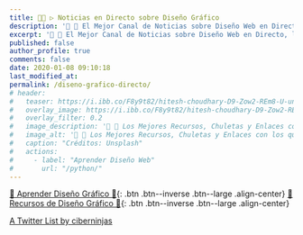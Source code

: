 ```yaml
---
title: 👨‍🎨 ▷ Noticias en Directo sobre Diseño Gráfico
description: '📰 🎨 El Mejor Canal de Noticias sobre Diseño Web en Directo, las mejores Cuentas de Twitter y Personas relacionadas con el Diseño Web'
excerpt: '📰 🎨 El Mejor Canal de Noticias sobre Diseño Web en Directo, las mejores Cuentas de Twitter y Personas relacionadas con el Diseño Web'
published: false
author_profile: true
comments: false
date: 2020-01-08 09:10:18
last_modified_at: 
permalink: /diseno-grafico-directo/
# header:
#   teaser: https://i.ibb.co/F8y9t82/hitesh-choudhary-D9-Zow2-REm8-U-unsplash.jpg
#   overlay_image: https://i.ibb.co/F8y9t82/hitesh-choudhary-D9-Zow2-REm8-U-unsplash.jpg
#   overlay_filter: 0.2
#   image_description: '🔨 🐍 Los Mejores Recursos, Chuletas y Enlaces con los que Aprender Diseño Web'
#   image_alt: '🔨 🐍 Los Mejores Recursos, Chuletas y Enlaces con los que Aprender Diseño Web'
#   caption: "Créditos: Unsplash"
#   actions:
#     - label: "Aprender Diseño Web"
#       url: "/python/"
---
```


[🎨 Aprender Diseño Gráfico 🎨](/diseño-grafico/#page-title){: .btn .btn--inverse .btn--large .align-center}
[🎨 Recursos de Diseño Gráfico 🎨](/diseño-grafico-recursos/#page-title){: .btn .btn--inverse .btn--large .align-center}

<a class="twitter-timeline" data-lang="es" data-theme="light" href="https://twitter.com/ciberninjas/lists/python-relacionado1?ref_src=twsrc%5Etfw">A Twitter List by ciberninjas</a> <script async src="https://platform.twitter.com/widgets.js" charset="utf-8"></script>